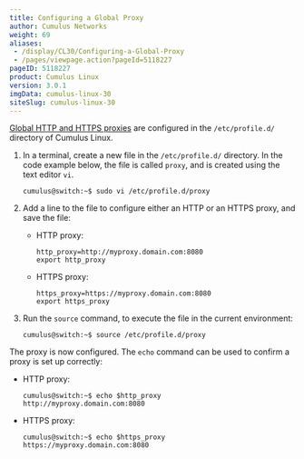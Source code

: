 ```yaml
---
title: Configuring a Global Proxy
author: Cumulus Networks
weight: 69
aliases:
 - /display/CL30/Configuring-a-Global-Proxy
 - /pages/viewpage.action?pageId=5118227
pageID: 5118227
product: Cumulus Linux
version: 3.0.1
imgData: cumulus-linux-30
siteSlug: cumulus-linux-30
---
```

[Global HTTP and HTTPS
proxies](https://wiki.archlinux.org/index.php/proxy_settings) are
configured in the `/etc/profile.d/` directory of Cumulus Linux.

1.  In a terminal, create a new file in the `/etc/profile.d/` directory.
    In the code example below, the file is called `proxy`, and is
    created using the text editor `vi`.
    
        cumulus@switch:~$ sudo vi /etc/profile.d/proxy

2.  Add a line to the file to configure either an HTTP or an HTTPS
    proxy, and save the file:
    
      - HTTP proxy:
        
            http_proxy=http://myproxy.domain.com:8080
            export http_proxy
    
      - HTTPS proxy:
        
            https_proxy=https://myproxy.domain.com:8080
            export https_proxy

3.  Run the `source` command, to execute the file in the current
    environment:
    
        cumulus@switch:~$ source /etc/profile.d/proxy

The proxy is now configured. The `echo` command can be used to confirm a
proxy is set up correctly:

  - HTTP proxy:
    
        cumulus@switch:~$ echo $http_proxy
        http://myproxy.domain.com:8080

  - HTTPS proxy:
    
        cumulus@switch:~$ echo $https_proxy
        https://myproxy.domain.com:8080

<article id="html-search-results" class="ht-content" style="display: none;">

</article>

<footer id="ht-footer">

</footer>
